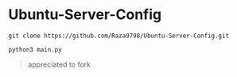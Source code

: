 # Ubuntu-Server-Config

```git clone https://github.com/Raza9798/Ubuntu-Server-Config.git```

```python3 main.py```

> appreciated to fork
